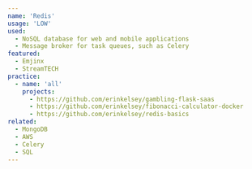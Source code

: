 ```yaml
---
name: 'Redis'
usage: 'LOW'
used:
  - NoSQL database for web and mobile applications
  - Message broker for task queues, such as Celery
featured:
  - Emjinx
  - StreamTECH
practice:
  - name: 'all'
    projects:
      - https://github.com/erinkelsey/gambling-flask-saas
      - https://github.com/erinkelsey/fibonacci-calculator-docker
      - https://github.com/erinkelsey/redis-basics
related:
  - MongoDB
  - AWS
  - Celery
  - SQL
---
```

